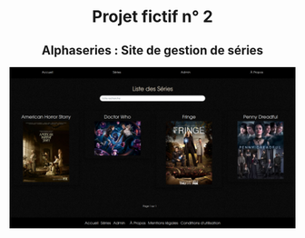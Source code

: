 <h1 align="center">Projet fictif n° 2</h1> 
<h2 align="center">Alphaseries : Site de gestion de séries</h2> 
<img src="public/assets/images/alpha.png" alt="Image site alphaseries" />
